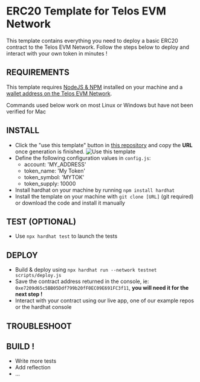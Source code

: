 # ERC20 Template for Telos EVM Network

This template contains everything you need to deploy a basic ERC20 contract to the Telos EVM Network. Follow the steps below to deploy and interact with your own token in minutes ! 

## REQUIREMENTS

This template requires [NodeJS & NPM](https://docs.npmjs.com/downloading-and-installing-node-js-and-npm) installed on your machine and a [wallet address on the Telos EVM Network](https://www.telos.net?#getting-started).

Commands used below work on most Linux or Windows but have not been verified for Mac

## INSTALL
- Click the "use this template" button in [this repository](https://github.com/telosnetwork/erc20-template) and copy the **URL** once generation is finished.
![Use this template](https://i.imgur.com/6TB0NaE.jpg)
- Define the following configuration values in `config.js`:
    - account: 'MY_ADDRESS'
    - token_name: 'My Token'
    - token_symbol: 'MYTOK'
    - token_supply: 10000
- Install hardhat on your machine by running `npm install hardhat`
- Install the template on your machine with `git clone [URL]` (git required) or download the code and install it manually

## TEST (OPTIONAL)
- Use `npx hardhat test` to launch the tests

## DEPLOY
- Build & deploy using `npx hardhat run --network testnet scripts/deploy.js`
- Save the contract address returned in the console, ie: `0xe7209d65c5BB05Ddf799b20fF0EC09E691FC3f11`, **you will need it for the next step !**
- Interact with your contract using our live app, one of our example repos or the hardhat console

## TROUBLESHOOT

## BUILD !
- Write more tests
- Add reflection
- ...

